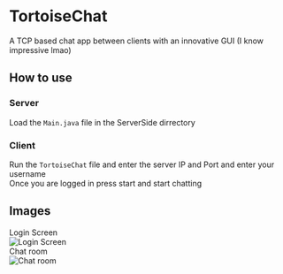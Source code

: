 # TortoiseChat
A TCP based chat app between clients with an innovative GUI (I know impressive lmao)
## How to use
### Server
Load the `Main.java` file in the ServerSide dirrectory
### Client
Run the `TortoiseChat` file and enter the server IP and Port and enter your username <br>
Once you are logged in press start and start chatting
## Images
Login Screen <br>
![Login Screen](https://i.imgur.com/q2ESPOy.png) <br>
Chat room <br>
![Chat room](https://i.imgur.com/K4xu5do.png)
